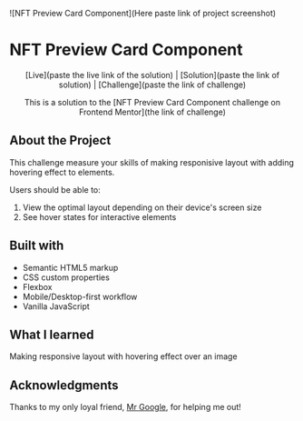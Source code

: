 
![NFT Preview Card Component](Here paste link of project screenshot)



# NFT Preview Card Component

<div align="center">

[Live](paste the live link of the solution)
| [Solution](paste the link of solution)
| [Challenge](paste the link of challenge)

This is a solution to the [NFT Preview Card Component challenge on Frontend Mentor](the link of challenge)

</div>




## About the Project

This challenge measure your skills of making responisive layout with adding hovering effect to elements.



Users should be able to:

1. View the optimal layout depending on their device's screen size
2. See hover states for interactive elements




## Built with 

- Semantic HTML5 markup
- CSS custom properties
- Flexbox
- Mobile/Desktop-first workflow
- Vanilla JavaScript

## What I learned 

Making responsive layout with hovering effect over an image

## Acknowledgments

Thanks to my only loyal friend, [Mr Google](https://www.google.com/), for helping me out!
